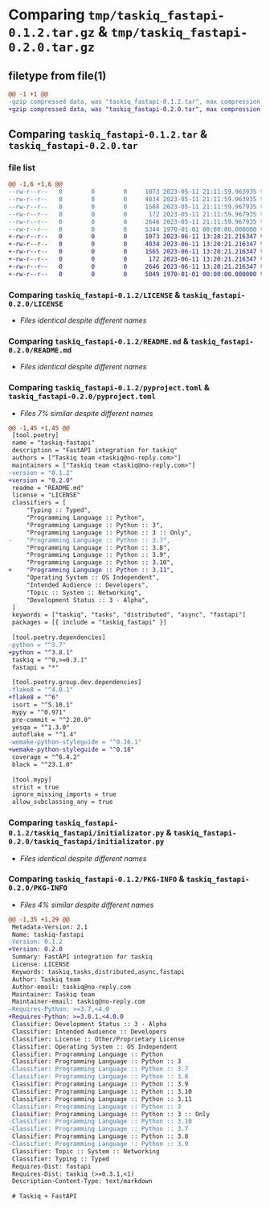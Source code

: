 # Comparing `tmp/taskiq_fastapi-0.1.2.tar.gz` & `tmp/taskiq_fastapi-0.2.0.tar.gz`

## filetype from file(1)

```diff
@@ -1 +1 @@
-gzip compressed data, was "taskiq_fastapi-0.1.2.tar", max compression
+gzip compressed data, was "taskiq_fastapi-0.2.0.tar", max compression
```

## Comparing `taskiq_fastapi-0.1.2.tar` & `taskiq_fastapi-0.2.0.tar`

### file list

```diff
@@ -1,6 +1,6 @@
--rw-r--r--   0        0        0     1073 2023-05-11 21:11:59.963935 taskiq_fastapi-0.1.2/LICENSE
--rw-r--r--   0        0        0     4034 2023-05-11 21:11:59.963935 taskiq_fastapi-0.1.2/README.md
--rw-r--r--   0        0        0     1568 2023-05-11 21:11:59.967935 taskiq_fastapi-0.1.2/pyproject.toml
--rw-r--r--   0        0        0      172 2023-05-11 21:11:59.967935 taskiq_fastapi-0.1.2/taskiq_fastapi/__init__.py
--rw-r--r--   0        0        0     2646 2023-05-11 21:11:59.967935 taskiq_fastapi-0.1.2/taskiq_fastapi/initializator.py
--rw-r--r--   0        0        0     5344 1970-01-01 00:00:00.000000 taskiq_fastapi-0.1.2/PKG-INFO
+-rw-r--r--   0        0        0     1073 2023-06-11 13:20:21.216347 taskiq_fastapi-0.2.0/LICENSE
+-rw-r--r--   0        0        0     4034 2023-06-11 13:20:21.216347 taskiq_fastapi-0.2.0/README.md
+-rw-r--r--   0        0        0     1565 2023-06-11 13:20:21.216347 taskiq_fastapi-0.2.0/pyproject.toml
+-rw-r--r--   0        0        0      172 2023-06-11 13:20:21.216347 taskiq_fastapi-0.2.0/taskiq_fastapi/__init__.py
+-rw-r--r--   0        0        0     2646 2023-06-11 13:20:21.216347 taskiq_fastapi-0.2.0/taskiq_fastapi/initializator.py
+-rw-r--r--   0        0        0     5049 1970-01-01 00:00:00.000000 taskiq_fastapi-0.2.0/PKG-INFO
```

### Comparing `taskiq_fastapi-0.1.2/LICENSE` & `taskiq_fastapi-0.2.0/LICENSE`

 * *Files identical despite different names*

### Comparing `taskiq_fastapi-0.1.2/README.md` & `taskiq_fastapi-0.2.0/README.md`

 * *Files identical despite different names*

### Comparing `taskiq_fastapi-0.1.2/pyproject.toml` & `taskiq_fastapi-0.2.0/pyproject.toml`

 * *Files 7% similar despite different names*

```diff
@@ -1,45 +1,45 @@
 [tool.poetry]
 name = "taskiq-fastapi"
 description = "FastAPI integration for taskiq"
 authors = ["Taskiq team <taskiq@no-reply.com>"]
 maintainers = ["Taskiq team <taskiq@no-reply.com>"]
-version = "0.1.2"
+version = "0.2.0"
 readme = "README.md"
 license = "LICENSE"
 classifiers = [
     "Typing :: Typed",
     "Programming Language :: Python",
     "Programming Language :: Python :: 3",
     "Programming Language :: Python :: 3 :: Only",
-    "Programming Language :: Python :: 3.7",
     "Programming Language :: Python :: 3.8",
     "Programming Language :: Python :: 3.9",
     "Programming Language :: Python :: 3.10",
+    "Programming Language :: Python :: 3.11",
     "Operating System :: OS Independent",
     "Intended Audience :: Developers",
     "Topic :: System :: Networking",
     "Development Status :: 3 - Alpha",
 ]
 keywords = ["taskiq", "tasks", "distributed", "async", "fastapi"]
 packages = [{ include = "taskiq_fastapi" }]
 
 [tool.poetry.dependencies]
-python = "^3.7"
+python = "^3.8.1"
 taskiq = "^0,>=0.3.1"
 fastapi = "*"
 
 [tool.poetry.group.dev.dependencies]
-flake8 = "^4.0.1"
+flake8 = "^6"
 isort = "^5.10.1"
 mypy = "^0.971"
 pre-commit = "^2.20.0"
 yesqa = "^1.3.0"
 autoflake = "^1.4"
-wemake-python-styleguide = "^0.16.1"
+wemake-python-styleguide = "^0.18"
 coverage = "^6.4.2"
 black = "^23.1.0"
 
 [tool.mypy]
 strict = true
 ignore_missing_imports = true
 allow_subclassing_any = true
```

### Comparing `taskiq_fastapi-0.1.2/taskiq_fastapi/initializator.py` & `taskiq_fastapi-0.2.0/taskiq_fastapi/initializator.py`

 * *Files identical despite different names*

### Comparing `taskiq_fastapi-0.1.2/PKG-INFO` & `taskiq_fastapi-0.2.0/PKG-INFO`

 * *Files 4% similar despite different names*

```diff
@@ -1,35 +1,29 @@
 Metadata-Version: 2.1
 Name: taskiq-fastapi
-Version: 0.1.2
+Version: 0.2.0
 Summary: FastAPI integration for taskiq
 License: LICENSE
 Keywords: taskiq,tasks,distributed,async,fastapi
 Author: Taskiq team
 Author-email: taskiq@no-reply.com
 Maintainer: Taskiq team
 Maintainer-email: taskiq@no-reply.com
-Requires-Python: >=3.7,<4.0
+Requires-Python: >=3.8.1,<4.0.0
 Classifier: Development Status :: 3 - Alpha
 Classifier: Intended Audience :: Developers
 Classifier: License :: Other/Proprietary License
 Classifier: Operating System :: OS Independent
 Classifier: Programming Language :: Python
 Classifier: Programming Language :: Python :: 3
-Classifier: Programming Language :: Python :: 3.7
-Classifier: Programming Language :: Python :: 3.8
 Classifier: Programming Language :: Python :: 3.9
 Classifier: Programming Language :: Python :: 3.10
 Classifier: Programming Language :: Python :: 3.11
-Classifier: Programming Language :: Python :: 3
 Classifier: Programming Language :: Python :: 3 :: Only
-Classifier: Programming Language :: Python :: 3.10
-Classifier: Programming Language :: Python :: 3.7
 Classifier: Programming Language :: Python :: 3.8
-Classifier: Programming Language :: Python :: 3.9
 Classifier: Topic :: System :: Networking
 Classifier: Typing :: Typed
 Requires-Dist: fastapi
 Requires-Dist: taskiq (>=0.3.1,<1)
 Description-Content-Type: text/markdown
 
 # Taskiq + FastAPI
```

